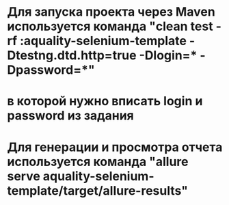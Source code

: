 # Для запуска проекта через Maven используется команда "clean test -rf :aquality-selenium-template -Dtestng.dtd.http=true -Dlogin=* -Dpassword=*"
# в которой нужно вписать login и password из задания

# Для генерации и просмотра отчета используется команда "allure serve aquality-selenium-template/target/allure-results"
